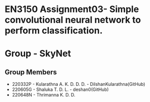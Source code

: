 # EN3150 Assignment03-  Simple convolutional neural network to perform classification.
# Group - SkyNet
## Group Members
- 220332P - Kularathna A. K. D. D. D. - DilshanKularathna(GitHub)
- 220605G - Shaluka T. D. L. - deshan0(GitHub)
- 220648N - Thrimanna K. D. D.
